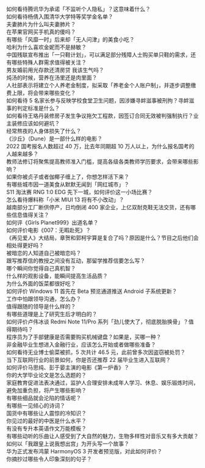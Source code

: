 如何看待腾讯华为承诺「不监听个人隐私」？这意味着什么？  
如何看待杨倩入围清华大学特等奖学金名单？  
夫妻肺片为什么叫夫妻肺片？  
在苹果官网买手机真的傻吗？  
有哪些「风靡一时」后来却「无人问津」的美食小吃？  
哈利为什么喜欢金妮而不是赫敏？  
中国残联宣布推出「一只鞋计划」，可以满足部分残障人士购买单只鞋的需求，还有哪些特殊人群需求值得被关注？  
男友婚前用光存款还清房贷 我该生气吗？  
炖汤的时候，营养在汤里还是肉里面？  
人社部表示将建立个人养老金制度，拟采取「养老金个人账户制」，并逐步调整缴费上限，将会带来哪些变化？  
如何看待 5 名家长参与反映学校食堂卫生问题，因涉嫌寻衅滋事被刑拘？寻衅滋事的判定标准是什么？  
如何看待王珞丹装修房子发生争议拖欠工程款，因签订合同无效被判强制执行？业主装修应该如何避坑？  
经常熬夜的人身体损失了什么？  
《沙丘》（Dune）是一部什么样的电影？  
2022 国考报名人数超过 40 万，比去年同期超 10 万人以上，为什么报名国考的人越来越多？  
教师法修订将聚焦提高教师准入门槛，提高各级各类教师学历要求，会带来哪些影响？  
如果你被贞子或者伽椰子缠上了，你想怎样活下来？  
有哪些城市因一道美食从默默无闻到「网红城市」？  
S11 淘汰赛 RNG 1:0 EDG 先下一城，如何评价这一小场比赛？  
怎么看待爆料称「小米 MIUI 13 将有不小改动」？  
越南部分工厂断供停产，日均倒闭 400 家企业，上亿双耐克鞋无法交货，还有哪些信息值得关注？  
如何评《Girls Planet999》出道名单？  
如何评价电影《007：无暇赴死》？  
《再见爱人》大结局，章贺和郭柯宇算是复合了吗？原因是什么？节目之后他们会相处得更好吗？  
被暗恋的人知道自己被暗恋吗？  
跟写推荐信的教授之间没有互动，那留学推荐信要怎么写？  
哪个瞬间你觉得自己真机智？  
什么样的观影设备，能瞬间提高生活品质？  
为什么外面的饭菜都很好吃？  
如何评价 Windows 11 首先在 Beta 预览通道推送 Android 子系统更新？  
工作中怕跟领导沟通，怎么办？  
值得跟随的领导是什么样的？  
有哪些道理是上了研究生后才明白的？  
如何评价卢伟冰谈 Redmi Note 11/Pro 系列「劲儿使大了，彻底脱胎换骨」？值得期待吗？  
程序员为了手部健康是否需要购买机械键盘？如果是，买哪一种？  
非金融毕业生想进入金融行业，应该怎么开始或者做哪些准备？  
如何看待无业博士偷菜被抓，5 次共计 46.5 元，此前曾多次因盗窃被处罚？  
当下互联网行业的前景如何，你是否还推荐 22 届毕业生进入互联网？  
如何评价马思纯、彭于晏主演的电影《第一炉香》？  
你的大学毕业论文是怎么选题的？  
家庭教育促进法表决通过，监护人合理安排未成年人学习、休息、娱乐锻炼时间，避免加重负担，将产生哪些影响？  
有哪些细品就会沦陷的情话呢？  
有哪些一见倾心的诗词？  
国货中有哪些让人震惊的冷知识？  
你见过的最好的中医是什么水平？  
有没有专升本英语作文万能模板？  
有哪些动听的乐曲让人感受到了大自然的魅力，生物多样性对音乐又有多大贡献？  
如何以「我跟皇上说我想出宫」为开头写一个故事？  
华为正式发布鸿蒙 HarmonyOS 3 开发者预览版，对此如何评价？  
你摘抄过哪些令人印象深刻的句子？  
